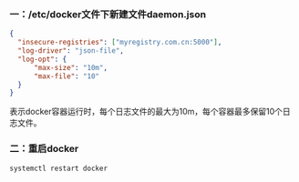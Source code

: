 ### 一：/etc/docker文件下新建文件daemon.json

```json
{  
  "insecure-registries": ["myregistry.com.cn:5000"],  
  "log-driver": "json-file",  
  "log-opt": {  
      "max-size": "10m",  
      "max-file": "10"  
  } 
}
```

表示docker容器运行时，每个日志文件的最大为10m，每个容器最多保留10个日志文件。

### 二：重启docker

```bash
systemctl restart docker 
```



